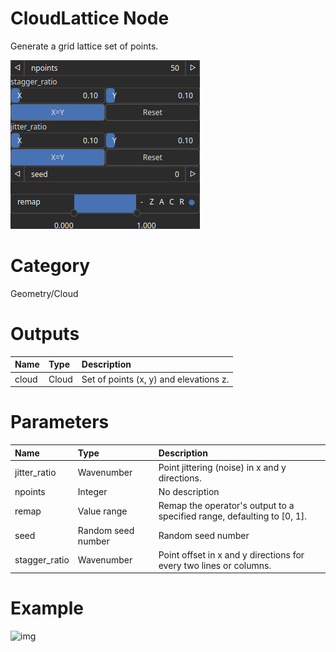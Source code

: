 
CloudLattice Node
=================


Generate a grid lattice set of points.



![img](../../images/nodes/CloudLattice_settings.png)


# Category


Geometry/Cloud
# Outputs

|Name|Type|Description|
| :--- | :--- | :--- |
|cloud|Cloud|Set of points (x, y) and elevations z.|

# Parameters

|Name|Type|Description|
| :--- | :--- | :--- |
|jitter_ratio|Wavenumber|Point jittering (noise) in x and y directions.|
|npoints|Integer|No description|
|remap|Value range|Remap the operator's output to a specified range, defaulting to [0, 1].|
|seed|Random seed number|Random seed number|
|stagger_ratio|Wavenumber|Point offset in x and y directions for every two lines or columns.|

# Example


![img](../../images/nodes/CloudLattice.png)

